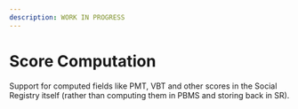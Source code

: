 ```yaml
---
description: WORK IN PROGRESS
---
```


# Score Computation

Support for computed fields like PMT, VBT and other scores in the Social Registry itself (rather than computing them in PBMS and storing back in SR).&#x20;
